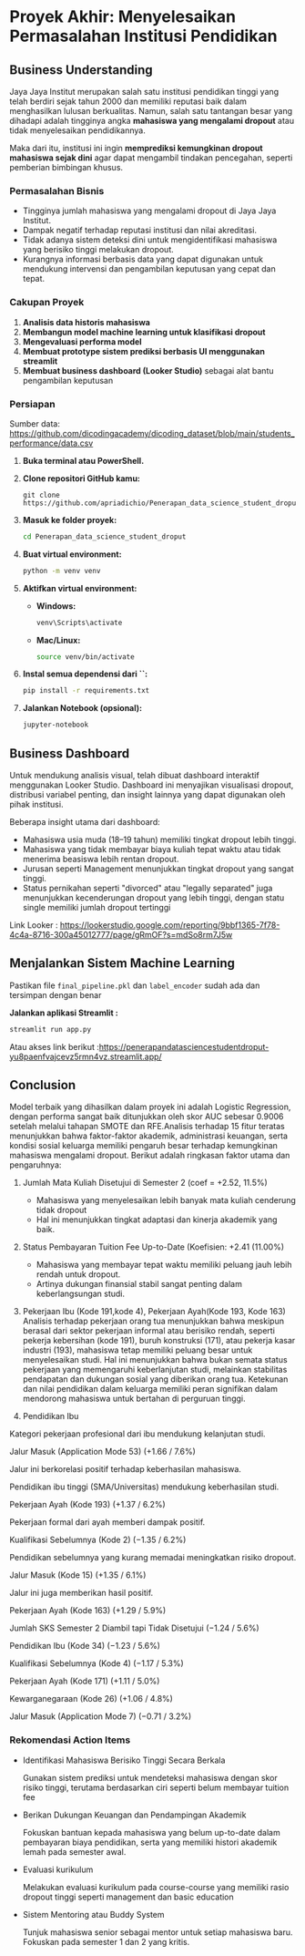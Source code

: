 # Proyek Akhir: Menyelesaikan Permasalahan Institusi Pendidikan

## Business Understanding
Jaya Jaya Institut merupakan salah satu institusi pendidikan tinggi yang telah berdiri sejak tahun 2000 dan memiliki reputasi baik dalam menghasilkan lulusan berkualitas. Namun, salah satu tantangan besar yang dihadapi adalah tingginya angka **mahasiswa yang mengalami dropout** atau tidak menyelesaikan pendidikannya.

Maka dari itu, institusi ini ingin **memprediksi kemungkinan dropout mahasiswa sejak dini** agar dapat mengambil tindakan pencegahan, seperti pemberian bimbingan khusus.

### Permasalahan Bisnis
- Tingginya jumlah mahasiswa yang mengalami dropout di Jaya Jaya Institut.
- Dampak negatif terhadap reputasi institusi dan nilai akreditasi.
- Tidak adanya sistem deteksi dini untuk mengidentifikasi mahasiswa yang berisiko tinggi melakukan dropout.
- Kurangnya informasi berbasis data yang dapat digunakan untuk mendukung intervensi dan pengambilan keputusan yang cepat dan tepat.

### Cakupan Proyek
1. **Analisis data historis mahasiswa**
2. **Membangun model machine learning untuk klasifikasi dropout**
3. **Mengevaluasi performa model**
4. **Membuat prototype sistem prediksi berbasis UI menggunakan streamlit**
5. **Membuat business dashboard (Looker Studio)** sebagai alat bantu pengambilan keputusan


### Persiapan

Sumber data: https://github.com/dicodingacademy/dicoding_dataset/blob/main/students_performance/data.csv
1. **Buka terminal atau PowerShell.**

2. **Clone repositori GitHub kamu:**

   ```
   git clone https://github.com/apriadichio/Penerapan_data_science_student_droput.git
   ```

3. **Masuk ke folder proyek:**

   ```bash
   cd Penerapan_data_science_student_droput
   ```

4. **Buat virtual environment:**

   ```bash
   python -m venv venv
   ```

5. **Aktifkan virtual environment:**

   - **Windows:**
     ```bash
     venv\Scripts\activate
     ```
   - **Mac/Linux:**
     ```bash
     source venv/bin/activate
     ```

6. **Instal semua dependensi dari **``**:**

   ```bash
   pip install -r requirements.txt
   ```

7. **Jalankan Notebook (opsional):**

   ```bash
   jupyter-notebook
   ```


## Business Dashboard
Untuk mendukung analisis visual, telah dibuat dashboard interaktif menggunakan Looker Studio. Dashboard ini menyajikan visualisasi dropout, distribusi variabel penting, dan insight lainnya yang dapat digunakan oleh pihak institusi.

Beberapa insight utama dari dashboard:
- Mahasiswa usia muda (18–19 tahun) memiliki tingkat dropout lebih tinggi.
- Mahasiswa yang tidak membayar biaya kuliah tepat waktu atau tidak menerima beasiswa lebih rentan dropout.
- Jurusan seperti Management menunjukkan tingkat dropout yang sangat tinggi.
- Status pernikahan seperti "divorced" atau "legally separated" juga menunjukkan kecenderungan dropout yang lebih tinggi, dengan statu single memiliki jumlah dropout tertinggi

Link Looker : https://lookerstudio.google.com/reporting/9bbf1365-7f78-4c4a-8716-300a45012777/page/gRmOF?s=mdSo8rm7J5w

## Menjalankan Sistem Machine Learning
Pastikan file ```final_pipeline.pkl``` dan ```label_encoder``` sudah ada dan tersimpan dengan benar 

**Jalankan aplikasi Streamlit :**
   ```bash
   streamlit run app.py
   ```

   Atau akses link berikut :https://penerapandatasciencestudentdroput-yu8paenfvajcevz5rmn4vz.streamlit.app/

## Conclusion
Model terbaik yang dihasilkan dalam proyek ini adalah Logistic Regression, dengan performa sangat baik ditunjukkan oleh skor AUC sebesar 0.9006 setelah melalui tahapan SMOTE dan RFE.Analisis terhadap 15 fitur teratas menunjukkan bahwa faktor-faktor akademik, administrasi keuangan, serta kondisi sosial keluarga memiliki pengaruh besar terhadap kemungkinan mahasiswa mengalami dropout. Berikut adalah ringkasan faktor utama dan pengaruhnya:

1. Jumlah Mata Kuliah Disetujui di Semester 2 (coef = +2.52, 11.5%)
   - Mahasiswa yang menyelesaikan lebih banyak mata kuliah cenderung tidak dropout
   - Hal ini menunjukkan tingkat adaptasi dan kinerja akademik yang baik.
     
2. Status Pembayaran Tuition Fee Up-to-Date (Koefisien: +2.41 (11.00%)
   - Mahasiswa yang membayar tepat waktu memiliki peluang jauh lebih rendah untuk dropout.
   - Artinya dukungan finansial stabil sangat penting dalam keberlangsungan studi.

3. Pekerjaan Ibu (Kode 191,kode 4), Pekerjaan Ayah(Kode 193, Kode 163)
      Analisis terhadap pekerjaan orang tua menunjukkan bahwa meskipun berasal dari sektor pekerjaan informal atau berisiko rendah, seperti pekerja kebersihan (kode 191), buruh konstruksi (171), atau pekerja kasar industri (193), mahasiswa tetap memiliki peluang besar untuk menyelesaikan studi. Hal ini menunjukkan bahwa bukan semata status pekerjaan yang memengaruhi keberlanjutan studi, melainkan stabilitas pendapatan dan dukungan sosial yang diberikan orang tua. Ketekunan dan nilai pendidikan dalam keluarga memiliki peran signifikan dalam mendorong mahasiswa untuk bertahan di perguruan tinggi.

5. Pendidikan Ibu

Kategori pekerjaan profesional dari ibu mendukung kelanjutan studi.

Jalur Masuk (Application Mode 53) (+1.66 / 7.6%)

Jalur ini berkorelasi positif terhadap keberhasilan mahasiswa.



Pendidikan ibu tinggi (SMA/Universitas) mendukung keberhasilan studi.

Pekerjaan Ayah (Kode 193) (+1.37 / 6.2%)

Pekerjaan formal dari ayah memberi dampak positif.

Kualifikasi Sebelumnya (Kode 2) (−1.35 / 6.2%)

Pendidikan sebelumnya yang kurang memadai meningkatkan risiko dropout.

Jalur Masuk (Kode 15) (+1.35 / 6.1%)

Jalur ini juga memberikan hasil positif.

Pekerjaan Ayah (Kode 163) (+1.29 / 5.9%)

Jumlah SKS Semester 2 Diambil tapi Tidak Disetujui (−1.24 / 5.6%)

Pendidikan Ibu (Kode 34) (−1.23 / 5.6%)

Kualifikasi Sebelumnya (Kode 4) (−1.17 / 5.3%)

Pekerjaan Ayah (Kode 171) (+1.11 / 5.0%)

Kewarganegaraan (Kode 26) (+1.06 / 4.8%)

Jalur Masuk (Application Mode 7) (−0.71 / 3.2%)


   

### Rekomendasi Action Items
- Identifikasi Mahasiswa Berisiko Tinggi Secara Berkala

  Gunakan sistem prediksi untuk mendeteksi mahasiswa dengan skor risiko tinggi, terutama berdasarkan ciri seperti belum membayar tuition fee
  
- Berikan Dukungan Keuangan dan Pendampingan Akademik

  Fokuskan bantuan kepada mahasiswa yang belum up-to-date dalam pembayaran biaya pendidikan, serta yang memiliki histori akademik lemah pada semester awal.

- Evaluasi kurikulum

  Melakukan evaluasi kurikulum pada course-course yang memiliki rasio dropout tinggi seperti management dan basic education

- Sistem Mentoring atau Buddy System
  
  Tunjuk mahasiswa senior sebagai mentor untuk setiap mahasiswa baru. Fokuskan pada semester 1 dan 2 yang kritis.

